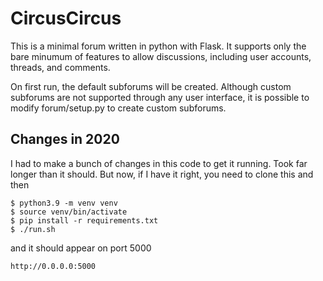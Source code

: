 # CircusCircus
This is a minimal forum written in python with Flask. It supports only the bare minumum of features to allow discussions, including user accounts, threads, and comments.

On first run, the default subforums will be created. Although custom subforums are not supported through any user interface, it is possible to modify forum/setup.py to create custom subforums.

## Changes in 2020

I had to make a bunch of changes in this code to get it running. Took far longer than it should.
But now, if I have it right, you need to clone this and then

```
$ python3.9 -m venv venv
$ source venv/bin/activate
$ pip install -r requirements.txt
$ ./run.sh
```

and it should appear on port 5000

`http://0.0.0.0:5000`
